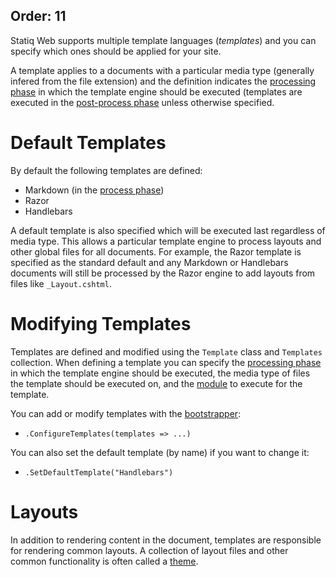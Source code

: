 Order: 11
---
Statiq Web supports multiple template languages (_templates_) and you can specify which ones should be applied for your site.

A template applies to a documents with a particular media type (generally infered from the file extension) and the definition
indicates the [processing phase](xref:pipelines-and-modules#phases) in which the template engine should be executed
(templates are executed in the [post-process phase](xref:pipelines-and-modules#post-process-phase) unless otherwise specified.

# Default Templates

By default the following templates are defined:

- Markdown (in the [process phase](xref:pipelines-and-modules#process-phase))
- Razor
- Handlebars

A default template is also specified which will be executed last regardless of media type. This allows a particular template
engine to process layouts and other global files for all documents. For example, the Razor template is specified as the standard
default and any Markdown or Handlebars documents will still be processed by the Razor engine to add layouts from files
like `_Layout.cshtml`.

# Modifying Templates

Templates are defined and modified using the `Template` class and `Templates` collection. When defining a template you can specify
the [processing phase](xref:pipelines-and-modules#phases) in which the template engine should be executed, the media type
of files the template should be executed on, and the [module](xref:about-modules) to execute for the template.

You can add or modify templates with the [bootstrapper](xref:bootstrapper):

- `.ConfigureTemplates(templates => ...)`

You can also set the default template (by name) if you want to change it:

- `.SetDefaultTemplate("Handlebars")`

# Layouts

In addition to rendering content in the document, templates are responsible for rendering common layouts. A collection
of layout files and other common functionality is often called a [theme](xref:web-themes).